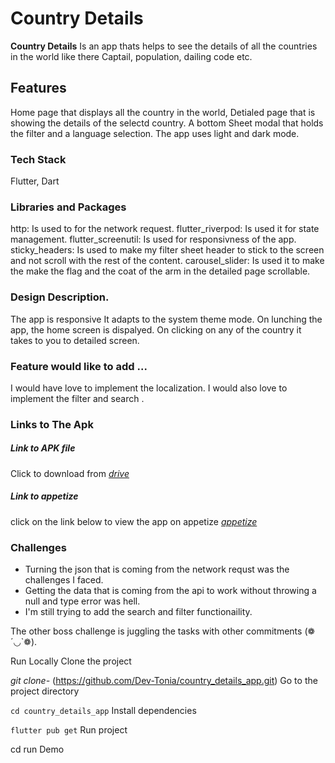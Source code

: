 # **Country Details**
**Country Details** Is an app thats helps to see the details of all the countries in the world like there Captail, population, dailing code etc.

## Features
Home page that displays all the country in the world,
Detialed page that is showing the details of the selectd country.
A bottom Sheet modal that holds the filter and a language selection.
The app uses light and dark mode.


### Tech Stack
 Flutter, Dart

### Libraries and Packages

  http: Is used to for the network request.
  flutter_riverpod: Is used it for state management.
  flutter_screenutil: Is used for responsivness of the app.
  sticky_headers: Is used to make my filter sheet header to stick to the screen and not scroll with the rest of the content.
  carousel_slider: Is used it to make the make the flag and the coat of the arm in the detailed page scrollable.




### Design Description. 
The app is responsive
It adapts to the system theme mode.
On lunching the app, the home screen is dispalyed.
On clicking on any of the country it takes to you to detailed screen.

### Feature would like to add ...
I would have love to implement the localization.
I would also love to implement the filter and search .



### Links to The Apk
##### Link to APK file
Click to download from [_drive_](https://drive.google.com/file/d/1IZ1BOQpnr5QbqiEi0EuSaHdWvFXS1082/view?usp=share_link "gogle drive")
##### Link to appetize
click on the link below to view the app on appetize
[_appetize_](http://bit.ly/3TOTEmd "appetize")
### Challenges
 * Turning the json that is coming from the network requst was the challenges I faced.
 * Getting the data that is coming from the api to work without throwing a null and type error was hell. 
 * I'm still trying to add the search and filter functionaility. 

The other boss challenge is juggling the tasks with other commitments (❁´◡`❁).

Run Locally
Clone the project

  _git clone-_ (https://github.com/Dev-Tonia/country_details_app.git)
Go to the project directory

  `cd country_details_app`
Install dependencies

  `flutter pub get`
Run project

  cd run
Demo